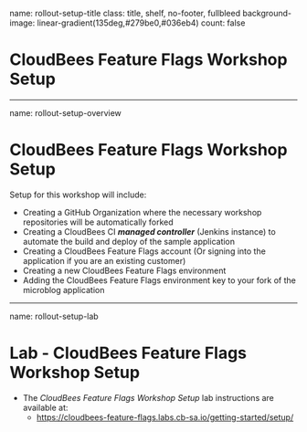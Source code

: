 name: rollout-setup-title
class: title, shelf, no-footer, fullbleed
background-image: linear-gradient(135deg,#279be0,#036eb4)
count: false

# CloudBees Feature Flags Workshop Setup

---
name: rollout-setup-overview
# CloudBees Feature Flags Workshop Setup

Setup for this workshop will include:
* Creating a GitHub Organization where the necessary workshop repositories will be automatically forked
* Creating a CloudBees CI ***managed controller*** (Jenkins instance) to automate the build and deploy of the sample application
* Creating a CloudBees Feature Flags  account (Or signing into the application if you are an existing customer)
* Creating a new CloudBees Feature Flags environment
* Adding the CloudBees Feature Flags environment key to your fork of the microblog application

---
name: rollout-setup-lab
# Lab - CloudBees Feature Flags Workshop Setup

* The *CloudBees Feature Flags Workshop Setup* lab instructions are available at:
  * https://cloudbees-feature-flags.labs.cb-sa.io/getting-started/setup/ 
